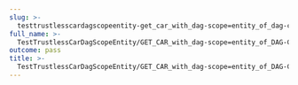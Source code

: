```yaml
---
slug: >-
  testtrustlesscardagscopeentity-get_car_with_dag-scope=entity_of_dag-cbor_with_links_(accept_header)-header_x-content-type-options
full_name: >-
  TestTrustlessCarDagScopeEntity/GET_CAR_with_dag-scope=entity_of_DAG-CBOR_with_Links_(Accept_Header)/Header_X-Content-Type-Options
outcome: pass
title: >-
  TestTrustlessCarDagScopeEntity/GET_CAR_with_dag-scope=entity_of_DAG-CBOR_with_Links_(Accept_Header)/Header_X-Content-Type-Options
---
```


